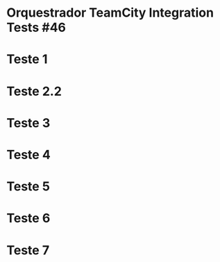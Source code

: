 # Orquestrador TeamCity Integration Tests #46
# Teste 1
# Teste 2.2
# Teste 3
# Teste 4
# Teste 5
# Teste 6
# Teste 7
